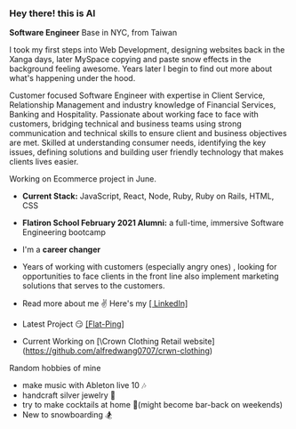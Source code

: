 ### Hey there!   this is Al

**Software Engineer**
Base in NYC, from Taiwan

I took my first steps into Web Development, designing websites back in the Xanga days, later MySpace copying and paste snow effects in the background feeling awesome. Years later I begin to find out more about what's happening under the hood.

Customer focused Software Engineer with expertise in Client Service, Relationship Management and industry knowledge of Financial Services, Banking and Hospitality.  Passionate about working face to face with customers, bridging technical and business teams using strong communication and technical skills to ensure client and business objectives are met.  Skilled at understanding consumer needs, identifying the key issues, defining solutions and building user friendly technology that makes clients lives easier. 

Working on Ecommerce project in June.

 -    **Current Stack:**  JavaScript, React, Node, Ruby, Ruby on Rails, HTML, CSS
 -    **Flatiron School February 2021 Alumni:**  a full-time, immersive Software Engineering bootcamp
 -   I'm a  **career changer** 
 - Years of working with customers (especially angry ones) , looking for opportunities to face clients in the front line also implement marketing solutions that serves to the customers.
 -   Read more about me  ✌  Here's my  [\[ LinkedIn\]](https://www.linkedin.com/in/alfredwang0707/)

 - Latest Project 😏 [\[Flat-Ping\]](https://github.com/alfredwang0707/flat-ping-frontend)
 - Current Working on [\Crown Clothing Retail website\](https://github.com/alfredwang0707/crwn-clothing)
 
 Random hobbies of mine
 

 - make music with Ableton live 10 🎶 
 -  handcraft silver jewelry 💍
 -  try to make cocktails at home 🍹(might become bar-back on weekends) 
 - New to snowboarding 🏂
